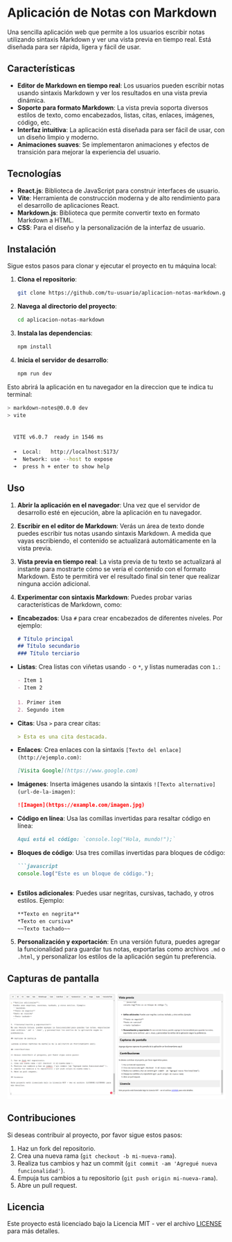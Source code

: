 # Aplicación de Notas con Markdown

Una sencilla aplicación web que permite a los usuarios escribir notas utilizando sintaxis Markdown y ver una vista previa en tiempo real. Está diseñada para ser rápida, ligera y fácil de usar.

## Características

- **Editor de Markdown en tiempo real**: Los usuarios pueden escribir notas usando sintaxis Markdown y ver los resultados en una vista previa dinámica.
- **Soporte para formato Markdown**: La vista previa soporta diversos estilos de texto, como encabezados, listas, citas, enlaces, imágenes, código, etc.
- **Interfaz intuitiva**: La aplicación está diseñada para ser fácil de usar, con un diseño limpio y moderno.
- **Animaciones suaves**: Se implementaron animaciones y efectos de transición para mejorar la experiencia del usuario.

## Tecnologías

- **React.js**: Biblioteca de JavaScript para construir interfaces de usuario.
- **Vite**: Herramienta de construcción moderna y de alto rendimiento para el desarrollo de aplicaciones React.
- **Markdown.js**: Biblioteca que permite convertir texto en formato Markdown a HTML.
- **CSS**: Para el diseño y la personalización de la interfaz de usuario.

## Instalación

Sigue estos pasos para clonar y ejecutar el proyecto en tu máquina local:

1. **Clona el repositorio**:

   ```bash
   git clone https://github.com/tu-usuario/aplicacion-notas-markdown.git
   ```
2. **Navega al directorio del proyecto**:
   ```bash
   cd aplicacion-notas-markdown

   ```

3. **Instala las dependencias**:
   ```bash
   npm install
   ```
4. **Inicia el servidor de desarrollo**:

   ```bash
   npm run dev
   ```
Esto abrirá la aplicación en tu navegador en la direccion que te indica tu terminal:
   ```bash
   > markdown-notes@0.0.0 dev
   > vite


     VITE v6.0.7  ready in 1546 ms

     ➜  Local:   http://localhost:5173/
     ➜  Network: use --host to expose
     ➜  press h + enter to show help
   ```
## Uso

1. **Abrir la aplicación en el navegador**:
   Una vez que el servidor de desarrollo esté en ejecución, abre la aplicación en tu navegador. 


2. **Escribir en el editor de Markdown**:
Verás un área de texto donde puedes escribir tus notas usando sintaxis Markdown. A medida que vayas escribiendo, el contenido se actualizará automáticamente en la vista previa.

3. **Vista previa en tiempo real**:
La vista previa de tu texto se actualizará al instante para mostrarte cómo se vería el contenido con el formato Markdown. Esto te permitirá ver el resultado final sin tener que realizar ninguna acción adicional.

4. **Experimentar con sintaxis Markdown**:
Puedes probar varias características de Markdown, como:

- **Encabezados**:
  Usa `#` para crear encabezados de diferentes niveles. Por ejemplo:
  ```markdown
  # Título principal
  ## Título secundario
  ### Título terciario
  ```
- **Listas**:
  Crea listas con viñetas usando `-` o `*`, y listas numeradas con `1.`:
  ```markdown
  - Item 1
  - Item 2
  
  1. Primer item
  2. Segundo item
  ```

- **Citas**:
  Usa `>` para crear citas:
  ```markdown
  > Esta es una cita destacada.
  ```

- **Enlaces**:
  Crea enlaces con la sintaxis `[Texto del enlace](http://ejemplo.com)`:
  ```markdown
  [Visita Google](https://www.google.com)
  ```

- **Imágenes**:
  Inserta imágenes usando la sintaxis `![Texto alternativo](url-de-la-imagen)`:
  ```markdown
  ![Imagen](https://example.com/imagen.jpg)
  ```

- **Código en línea**:
  Usa las comillas invertidas para resaltar código en línea:
  ```markdown
  Aquí está el código: `console.log("Hola, mundo!");`
  ```

- **Bloques de código**:
  Usa tres comillas invertidas para bloques de código:
  ```markdown
  ```javascript
  console.log("Este es un bloque de código.");
  ```
  ```

- **Estilos adicionales**:
  Puedes usar negritas, cursivas, tachado, y otros estilos. Ejemplo:
  ```markdown
  **Texto en negrita**
  *Texto en cursiva*
  ~~Texto tachado~~
  ```

5. **Personalización y exportación**:
En una versión futura, puedes agregar la funcionalidad para guardar tus notas, exportarlas como archivos `.md` o `.html`, y personalizar los estilos de la aplicación según tu preferencia.

## Capturas de pantalla

![Preview Image](preview.png)

## Contribuciones

Si deseas contribuir al proyecto, por favor sigue estos pasos:

1. Haz un fork del repositorio.
2. Crea una nueva rama (`git checkout -b mi-nueva-rama`).
3. Realiza tus cambios y haz un commit (`git commit -am 'Agregué nueva funcionalidad'`).
4. Empuja tus cambios a tu repositorio (`git push origin mi-nueva-rama`).
5. Abre un pull request.

## Licencia

Este proyecto está licenciado bajo la Licencia MIT - ver el archivo [LICENSE](LICENSE) para más detalles.

   

